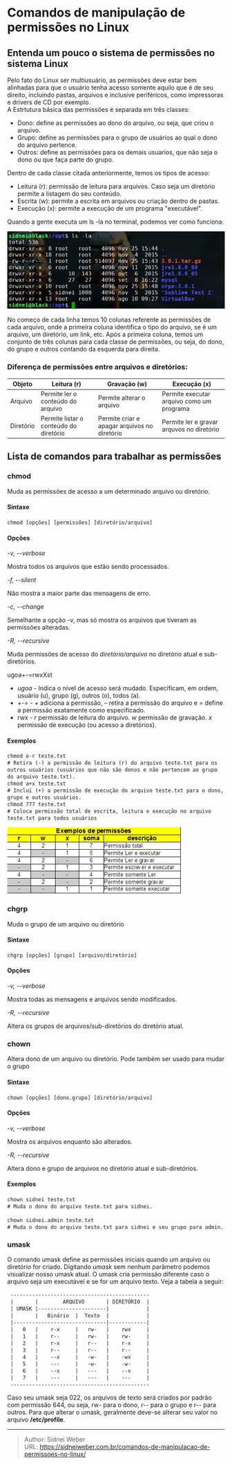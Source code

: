# Comandos de manipulação de permissões no Linux

## Entenda um pouco o sistema de permissões no sistema Linux

Pelo fato do Linux ser multiusuário, as permissões deve estar bem alinhadas para que o usuário tenha acesso somente aquilo que é de seu direito, incluindo pastas, arquivos e inclusive periféricos, como impressoras e drivers de CD por exemplo.  
A Estrtutura básica das permissões é separada em três classes:

  * Dono: define as permissões ao dono do arquivo, ou seja, que criou o arquivo.
  * Grupo: define as permissões para o grupo de usuários ao qual o dono do arquivo pertence.
  * Outros: define as permissões para os demais usuarios, que não seja o dono ou que faça parte do grupo.

Dentro de cada classe citada anteriormente, temos os tipos de acesso:

  * Leitura (r): permissão de leitura para arquivos. Caso seja um diretório permite a listagem do seu conteúdo.
  * Escrita (w): permite a escrita em arquivos ou criação dentro de pastas.
  * Execução (x): permite a execução de um programa "executável".

Quando a gente executa um ls -la no terminal, podemos ver como funciona:

![ls ><](/img/uploads/2016/12/Selecao_003.png)

No começo de cada linha temos 10 colunas referente as permissões de cada arquivo, onde a primeira coluna identifica o tipo do arquivo, se é um arquivo, um diretório, um link, etc. Após a primeira coluna, temos um conjunto de três colunas para cada classe de permissões, ou seja, do dono, do grupo e outros contando da esquerda para direita.

### Diferença de permissões entre arquivos e diretórios:

| Objeto  | Leitura (r) | Gravação (w) | Execução (x) |
|---|---|---|---|
| Arquivo | Permite ler o conteúdo do arquivo | Permite alterar o arquivo | Permite executar arquivo como um programa |
| Diretório | Permite listar o conteúdo do diretório | Permite criar e apagar arquivos no diretório | Permite ler e gravar arquvos no diretório |

## Lista de comandos para trabalhar as permissões

### chmod

Muda as permissões de acesso a um determinado arquivo ou diretório.

#### Sintaxe

```shell
chmod [opções] [permissões] [diretório/arquivo]
```

#### Opções

_-v, --verbose_

Mostra todos os arquivos que estão sendo processados.

_-f, --silent_

Não mostra a maior parte das mensagens de erro.

_-c, --change_

Semelhante a opção -v, mas só mostra os arquivos que tiveram as permissões alteradas.

_-R, --recursive_

Muda permissões de acesso do _diretório/arquivo_ no diretório atual e sub-diretórios.

ugoa+-=rwxXst

  * _ugoa_ - Indica o nível de acesso será mudado. Especificam, em ordem, usuário (u), grupo (g), outros (o), todos (a).
  * _+-=_ - _+_ adiciona a permissão, _&#8211;_ retira a permissão do arquivo e _=_ define a permissão exatamente como especificado.
  * rwx - _r_ permissão de leitura do arquivo. _w_ permissão de gravação. _x_ permissão de execução (ou acesso a diretórios).

#### Exemplos

```shell
chmod o-r teste.txt
# Retira (-) a permissão de leitura (r) do arquivo teste.txt para os outros usuários (usuários que não são donos e não pertencem ao grupo do arquivo teste.txt).
chmod a+x teste.txt
# Inclui (+) a permissão de execução do arquivo teste.txt para o dono, grupo e outros usuários.
chmod 777 teste.txt
# Coloca permissão total de escrita, leitura e execução no arquivo teste.txt para todos usuários
```

![chmod ><](/img/uploads/2016/12/Selecao_004.png)

### chgrp

Muda o grupo de um arquivo ou diretório

#### Sintaxe

```shell
chgrp [opções] [grupo] [arquivo/diretório]
```

#### Opções

_-v, --verbose_

Mostra todas as mensagens e arquivos sendo modificados.

_-R, --recursive_

Altera os grupos de arquivos/sub-diretórios do diretório atual.

### chown

Altera dono de um arquivo ou diretório. Pode também ser usado para mudar o grupo

#### Sintaxe

```shell
chown [opções] [dono.grupo] [diretório/arquivo]
```

#### Opções

_-v, --verbose_

Mostra os arquivos enquanto são alterados.

_-R, --recursive_

Altera dono e grupo de arquivos no diretório atual e sub-diretórios.

#### Exemplos

```shell
chown sidnei teste.txt
# Muda o dono do arquivo teste.txt para sidnei.

chown sidnei.admin teste.txt
# Muda o dono do arquivo teste.txt para sidnei e seu grupo para admin.
```

### umask

O comando umask define as permissões iniciais quando um arquivo ou diretório for criado. Digitando _umask_ sem nenhum parâmetro podemos visualizar nosso umask atual. O umask cria permissão diferente caso o arquivo seja um executável e se for um arquivo texto. Veja a tabela a seguir:

     ---------------------------------------------
     |       |        ARQUIVO       | DIRETÓRIO  |
     | UMASK |----------------------|            |
     |       |   Binário  |  Texto  |            |
     |------------------------------|------------|
     |   0   |    r-x     |   rw-   |    rwx     |
     |   1   |    r--     |   rw-   |    rw-     |
     |   2   |    r-x     |   r--   |    r-x     |
     |   3   |    r--     |   r--   |    r--     |
     |   4   |    --x     |   -w-   |    -wx     |
     |   5   |    ---     |   -w-   |    -w-     |
     |   6   |    --x     |   ---   |    --x     |
     |   7   |    ---     |   ---   |    ---     |
     ---------------------------------------------

Caso seu umask seja 022, os arquivos de texto será criados por padrão com permissão 644, ou seja, rw- para o dono, r-- para o grupo e r-- para outros. Para que alterar o umask, geralmente deve-se alterar seu valor no arquivo **/etc/profile**.

---

> Author: Sidnei Weber  
> URL: https://sidneiweber.com.br/comandos-de-manipulacao-de-permissoes-no-linux/  

